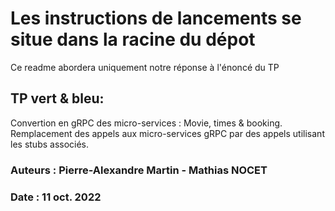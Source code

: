 # Les instructions de lancements se situe dans la racine du dépot
Ce readme abordera uniquement notre réponse à l'énoncé du TP

## TP vert & bleu: 
Convertion en gRPC des micro-services : Movie, times & booking.</br>
Remplacement des appels aux micro-services gRPC par des appels utilisant les stubs associés.</br>

### Auteurs : Pierre-Alexandre Martin - Mathias NOCET
### Date : 11 oct. 2022